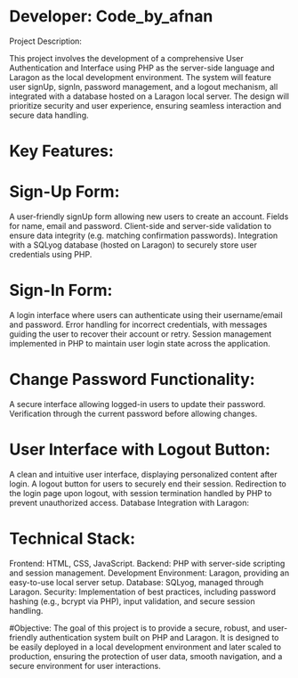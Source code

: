 # Developer: Code_by_afnan
Project Description:

This project involves the development of a comprehensive User Authentication and Interface using PHP as the server-side language and Laragon as the local development environment. 
The system will feature user signUp, signIn, password management, and a logout mechanism, all integrated with a database hosted on a Laragon local server. 
The design will prioritize security and user experience, ensuring seamless interaction and secure data handling.

# Key Features:

# Sign-Up Form:

A user-friendly signUp form allowing new users to create an account.
Fields for name, email and password.
Client-side and server-side validation to ensure data integrity (e.g. matching confirmation passwords).
Integration with a SQLyog database (hosted on Laragon) to securely store user credentials using PHP.

# Sign-In Form: 

A login interface where users can authenticate using their username/email and password.
Error handling for incorrect credentials, with messages guiding the user to recover their account or retry.
Session management implemented in PHP to maintain user login state across the application.

# Change Password Functionality:

A secure interface allowing logged-in users to update their password.
Verification through the current password before allowing changes.

# User Interface with Logout Button:

A clean and intuitive user interface, displaying personalized content after login.
A  logout button for users to securely end their session.
Redirection to the login page upon logout, with session termination handled by PHP to prevent unauthorized access.
Database Integration with Laragon:


# Technical Stack:

Frontend: HTML, CSS, JavaScript.
Backend: PHP with server-side scripting and session management.
Development Environment: Laragon, providing an easy-to-use local server setup.
Database: SQLyog, managed through Laragon.
Security: Implementation of best practices, including password hashing (e.g., bcrypt via PHP), input validation, and secure session handling.

#Objective:
The goal of this project is to provide a secure, robust, and user-friendly authentication system built on PHP and Laragon.
It is designed to be easily deployed in a local development environment and later scaled to production, ensuring the protection of user data, smooth navigation, and a secure environment for user interactions.
